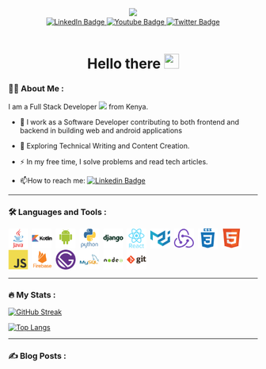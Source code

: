 <div id="header" align="center">
  <img src="https://media.giphy.com/media/emGDBYPZ2mVrsS1biZ/giphy.gif" style="border-radius:50;%" width="100"/>
  <div id="badges">
      <a href="https://www.linkedin.com/in/mary-mutuku-629944103/">
        <img src="https://img.shields.io/badge/LinkedIn-blue?style=for-the-badge&logo=linkedin&logoColor=white" alt="LinkedIn Badge"/>
      </a>
      <a href="https://www.youtube.com/channel/UC9u3_9Bga2LJaTcYTf71-0g">
        <img src="https://img.shields.io/badge/YouTube-red?style=for-the-badge&logo=youtube&logoColor=white" alt="Youtube Badge"/>
      </a>
      <a href="https://twitter.com/MallyMutuku13">
        <img src="https://img.shields.io/badge/Twitter-blue?style=for-the-badge&logo=twitter&logoColor=white" alt="Twitter Badge"/>
      </a>
  </div>
  
  
  <img src="https://komarev.com/ghpvc/?username=Mally13&style=flat-square&color=blue" alt=""/>
  
  
  <h1 style="b">
    Hello there
    <img src="https://media.giphy.com/media/hvRJCLFzcasrR4ia7z/giphy.gif" width="30px" height="30px"/>
  </h1>

</div>



### :woman_technologist: About Me :
I am a Full Stack Developer <img src="https://media.giphy.com/media/WUlplcMpOCEmTGBtBW/giphy.gif" width="30"> from Kenya.
- :telescope: I work as a Software Developer contributing to both frontend and backend in building web and android applications

- :seedling: Exploring Technical Writing and Content Creation.

- :zap: In my free time, I solve problems and read tech articles.

- :mailbox:How to reach me: [![Linkedin Badge](https://img.shields.io/badge/-Mary-blue?style=flat&logo=Linkedin&logoColor=white)](your-linkedin-url)

---

### :hammer_and_wrench: Languages and Tools :
<div>
  <img src="https://github.com/devicons/devicon/blob/master/icons/java/java-original-wordmark.svg" title="Java" alt="Java" width="40" height="40"/>&nbsp;
  <img src="https://github.com/devicons/devicon/blob/master/icons/kotlin/kotlin-original-wordmark.svg" title="Kotlin" alt="Kotlin" width="40" height="40"/>&nbsp;
  <img src="https://github.com/devicons/devicon/blob/master/icons/android/android-original-wordmark.svg" title="Android" alt="Android" width="40" height="40"/>&nbsp;
  <img src="https://github.com/devicons/devicon/blob/master/icons/python/python-original-wordmark.svg" title="Python" alt="Python" width="40" height="40"/>&nbsp;
  <img src="https://github.com/devicons/devicon/blob/master/icons/django/django-plain-wordmark.svg" title="Django" alt="Django" width="40" height="40"/>&nbsp;
  <img src="https://github.com/devicons/devicon/blob/master/icons/react/react-original-wordmark.svg" title="React" alt="React" width="40" height="40"/>&nbsp;
  <img src="https://github.com/devicons/devicon/blob/master/icons/materialui/materialui-original.svg" title="Material UI" alt="Material UI" width="40" height="40"/>&nbsp;
  <img src="https://github.com/devicons/devicon/blob/master/icons/redux/redux-original.svg" title="Redux" alt="Redux " width="40" height="40"/>&nbsp;
  <img src="https://github.com/devicons/devicon/blob/master/icons/css3/css3-plain-wordmark.svg"  title="CSS3" alt="CSS" width="40" height="40"/>&nbsp;
  <img src="https://github.com/devicons/devicon/blob/master/icons/html5/html5-original.svg" title="HTML5" alt="HTML" width="40" height="40"/>&nbsp;
  <img src="https://github.com/devicons/devicon/blob/master/icons/javascript/javascript-original.svg" title="JavaScript" alt="JavaScript" width="40" height="40"/>&nbsp;
  <img src="https://github.com/devicons/devicon/blob/master/icons/firebase/firebase-plain-wordmark.svg" title="Firebase" alt="Firebase" width="40" height="40"/>&nbsp;
  <img src="https://github.com/devicons/devicon/blob/master/icons/gatsby/gatsby-original.svg" title="Gatsby"  alt="Gatsby" width="40" height="40"/>&nbsp;
  <img src="https://github.com/devicons/devicon/blob/master/icons/mysql/mysql-original-wordmark.svg" title="MySQL"  alt="MySQL" width="40" height="40"/>&nbsp;
  <img src="https://github.com/devicons/devicon/blob/master/icons/nodejs/nodejs-original-wordmark.svg" title="NodeJS" alt="NodeJS" width="40" height="40"/>&nbsp;
  <img src="https://github.com/devicons/devicon/blob/master/icons/git/git-original-wordmark.svg" title="Git" **alt="Git" width="40" height="40"/>
</div>

---

### :fire: My Stats :
[![GitHub Streak](http://github-readme-streak-stats.herokuapp.com?user=Mally13&theme=dark&background=000000)](https://git.io/streak-stats)

[![Top Langs](https://github-readme-stats.vercel.app/api/top-langs/?username=Mally13&layout=compact&theme=vision-friendly-dark)](https://github.com/anuraghazra/github-readme-stats)

---

### :writing_hand: Blog Posts :
<!-- BLOG-POST-LIST:START -->
<!-- BLOG-POST-LIST:END -->



